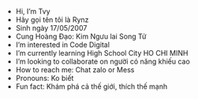 - Hi, I’m Tvy
- Hãy gọi tên tôi là Rynz
- Sinh ngày 17/05/2007
- Cung Hoàng Đạo: Kim Ngưu lai Song Tử
- I’m interested in Code Digital
- I’m currently learning High School City HO CHI MINH
- I’m looking to collaborate on người có năng khiếu cao
- How to reach me: Chat zalo or Mess
- Pronouns: Ko biết 
- Fun fact: Khám phá cả thế giới, thích thế mạnh

<!---
rynzhaysuy/rynzhaysuy is a ✨ special ✨ repository because its `README.md` (this file) appears on your GitHub profile.
You can click the Preview link to take a look at your changes.
--->
